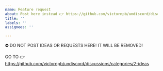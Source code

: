 ```yaml
---
name: Feature request
about: Post here instead 👉 https://github.com/victornpb/undiscord/discussions/categories/2-ideas
title: ''
labels: ''
assignees: ''

---
```


⛔️ DO NOT POST IDEAS OR REQUESTS HERE! IT WILL BE REMOVED!

GO TO 👉 https://github.com/victornpb/undiscord/discussions/categories/2-ideas
